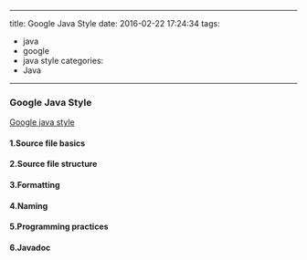 ---
title: Google Java Style
date: 2016-02-22 17:24:34
tags:
 - java
 - google
 - java style
categories:
 - Java

----
### Google Java Style
[Google java style](https://google.github.io/styleguide/javaguide.html)

#### 1.Source file basics

#### 2.Source file structure

#### 3.Formatting

#### 4.Naming

#### 5.Programming practices

#### 6.Javadoc
